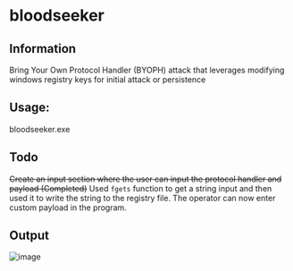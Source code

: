 # bloodseeker
## Information
Bring Your Own Protocol Handler (BYOPH) attack that leverages modifying windows registry keys for initial attack or persistence
## Usage: 
bloodseeker.exe
## Todo
~~Create an input section where the user can input the protocol handler and payload (Completed)~~
Used `fgets` function to get a string input and then used it to write the string to the registry file. The operator can now enter custom payload in the program.
## Output
![image](https://github.com/hookthieves/bloodseeker/assets/46670348/1bb20fdd-48bf-4046-b279-0c05abb73401)

